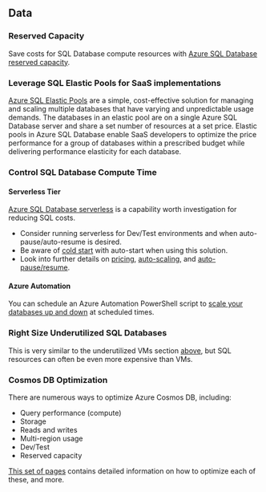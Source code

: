 ## Data

### Reserved Capacity
Save costs for SQL Database compute resources with [Azure SQL Database reserved capacity](https://docs.microsoft.com/en-us/azure/sql-database/sql-database-reserved-capacity).

### Leverage SQL Elastic Pools for SaaS implementations
[Azure SQL Elastic Pools](https://docs.microsoft.com/en-us/azure/sql-database/sql-database-elastic-pool)
are a simple, cost-effective solution for managing and scaling multiple databases that have varying and unpredictable usage demands. The databases in an elastic pool are on a single Azure SQL Database server and share a set number of resources at a set price. Elastic pools in Azure SQL Database enable SaaS developers to optimize the price performance for a group of databases within a prescribed budget while delivering performance elasticity for each database.

### Control SQL Database Compute Time

#### Serverless Tier
[Azure SQL Database serverless](https://docs.microsoft.com/en-us/azure/sql-database/sql-database-serverless)
is a capability worth investigation for reducing SQL costs.
* Consider running serverless for Dev/Test environments and when auto-pause/auto-resume is desired.
* Be aware of [cold start](https://azure.microsoft.com/en-us/blog/understanding-serverless-cold-start/)
with auto-start when using this solution.
* Look into further details on [pricing](https://docs.microsoft.com/en-us/azure/sql-database/sql-database-serverless#cost),
[auto-scaling](https://docs.microsoft.com/en-us/azure/sql-database/sql-database-serverless#autoscaling), 
and [auto-pause/resume](https://docs.microsoft.com/en-us/azure/sql-database/sql-database-serverless#autopausing-and-autoresuming).

#### Azure Automation
You can schedule an Azure Automation PowerShell script to 
[scale your databases up and down](https://docs.microsoft.com/en-us/azure/sql-database/scripts/sql-database-monitor-and-scale-database-powershell)
at scheduled times.

### Right Size Underutilized SQL Databases
This is very similar to the underutilized VMs section [above](https://github.com/gamullen/Cost-Optimization-for-CSAs#underutilized-vms), but SQL resources can often be even more expensive than VMs.

### Cosmos DB Optimization
There are numerous ways to optimize Azure Cosmos DB, including:
* Query performance (compute)
* Storage
* Reads and writes
* Multi-region usage
* Dev/Test
* Reserved capacity

[This set of pages](https://docs.microsoft.com/en-us/azure/cosmos-db/plan-manage-costs) contains detailed information on
how to optimize each of these, and more.
